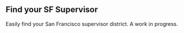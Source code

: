 Find your SF Supervisor
------------

Easily find your San Francisco supervisor district. A work in progress.
